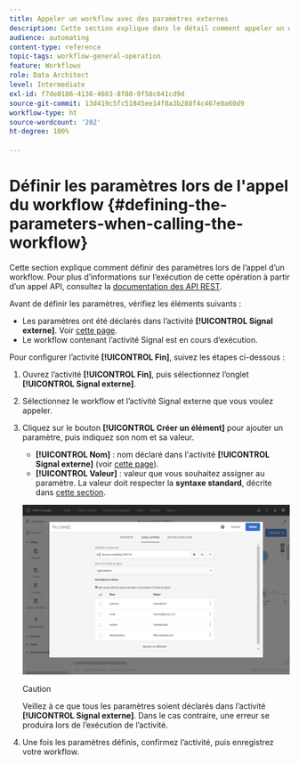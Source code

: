 ```yaml
---
title: Appeler un workflow avec des paramètres externes
description: Cette section explique dans le détail comment appeler un workflow avec des paramètres externes.
audience: automating
content-type: reference
topic-tags: workflow-general-operation
feature: Workflows
role: Data Architect
level: Intermediate
exl-id: f7de0186-4136-4603-8f80-9f58c641cd9d
source-git-commit: 13d419c5fc51845ee14f8a3b288f4c467e0a60d9
workflow-type: ht
source-wordcount: '202'
ht-degree: 100%

---
```


# Définir les paramètres lors de l&#39;appel du workflow {#defining-the-parameters-when-calling-the-workflow}

Cette section explique comment définir des paramètres lors de l’appel d’un workflow. Pour plus d’informations sur l’exécution de cette opération à partir d’un appel API, consultez la [documentation des API REST](../../api/using/triggering-a-signal-activity.md).

Avant de définir les paramètres, vérifiez les éléments suivants :

* Les paramètres ont été déclarés dans l’activité **[!UICONTROL Signal externe]**. Voir [cette page](../../automating/using/declaring-parameters-external-signal.md).
* Le workflow contenant l’activité Signal est en cours d’exécution.

Pour configurer l’activité **[!UICONTROL Fin]**, suivez les étapes ci-dessous :

1. Ouvrez l’activité **[!UICONTROL Fin]**, puis sélectionnez l’onglet **[!UICONTROL Signal externe]**.
1. Sélectionnez le workflow et l’activité Signal externe que vous voulez appeler.
1. Cliquez sur le bouton **[!UICONTROL Créer un élément]** pour ajouter un paramètre, puis indiquez son nom et sa valeur.

   * **[!UICONTROL Nom]** : nom déclaré dans l&#39;activité **[!UICONTROL Signal externe]** (voir [cette page](../../automating/using/declaring-parameters-external-signal.md)).
   * **[!UICONTROL Valeur]** : valeur que vous souhaitez assigner au paramètre. La valeur doit respecter la **syntaxe standard**, décrite dans [cette section](../../automating/using/advanced-expression-editing.md#standard-syntax).

   ![](assets/extsignal_definingparameters_2.png)

   >[!CAUTION]
   >
   >Veillez à ce que tous les paramètres soient déclarés dans l’activité **[!UICONTROL Signal externe]**. Dans le cas contraire, une erreur se produira lors de l’exécution de l’activité.

1. Une fois les paramètres définis, confirmez l’activité, puis enregistrez votre workflow.
